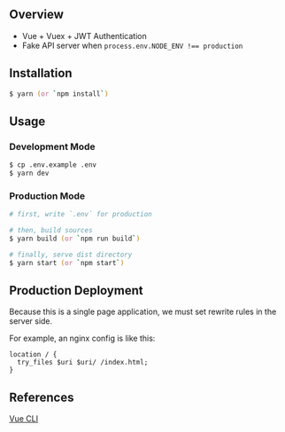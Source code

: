 ## Overview

- Vue + Vuex + JWT Authentication
- Fake API server when `process.env.NODE_ENV !== production`

## Installation

```zsh
$ yarn (or `npm install`)
```

## Usage

### Development Mode

```zsh
$ cp .env.example .env
$ yarn dev
```

### Production Mode

```zsh
# first, write `.env` for production

# then, build sources
$ yarn build (or `npm run build`)

# finally, serve dist directory
$ yarn start (or `npm start`)
```

## Production Deployment

Because this is a single page application, we must set rewrite rules in the server side.

For example, an nginx config is like this:

```
location / {
  try_files $uri $uri/ /index.html;
}
```

## References

[Vue CLI](https://cli.vuejs.org)
